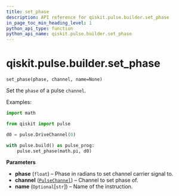 ```yaml
---
title: set_phase
description: API reference for qiskit.pulse.builder.set_phase
in_page_toc_min_heading_level: 1
python_api_type: function
python_api_name: qiskit.pulse.builder.set_phase
---
```


# qiskit.pulse.builder.set\_phase

<span id="qiskit.pulse.builder.set_phase" />

`set_phase(phase, channel, name=None)`

Set the `phase` of a pulse `channel`.

Examples:

```python
import math

from qiskit import pulse

d0 = pulse.DriveChannel(0)

with pulse.build() as pulse_prog:
    pulse.set_phase(math.pi, d0)
```

**Parameters**

*   **phase** (`float`) – Phase in radians to set channel carrier signal to.
*   **channel** ([`PulseChannel`](qiskit.pulse.channels#qiskit.pulse.channels.PulseChannel "qiskit.pulse.channels.PulseChannel")) – Channel to set phase of.
*   **name** (`Optional`\[`str`]) – Name of the instruction.


